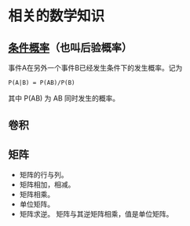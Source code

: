 # 相关的数学知识
## [条件概率](http://baike.baidu.com/view/965891.htm)（也叫后验概率）
事件A在另外一个事件B已经发生条件下的发生概率。记为
```
P(A|B) = P(AB)/P(B)
```
其中 P(AB) 为 AB 同时发生的概率。


## 卷积


## 矩阵
* 矩阵的行与列。
* 矩阵相加，相减。
* 矩阵相乘。
* 单位矩阵。
* 矩阵求逆。 矩阵与其逆矩阵相乘，值是单位矩阵。
